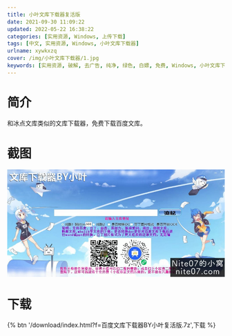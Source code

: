 ```yaml
---
title: 小叶文库下载器复活版
date: 2021-09-30 11:09:22
updated: 2022-05-22 16:38:22
categories: [实用资源, Windows, 上传下载]
tags: [中文, 实用资源, Windows, 小叶文库下载器]
urlname: xywkxzq
cover: /img/小叶文库下载器/1.jpg
keywords: [实用资源, 破解, 去广告, 纯净, 绿色, 白嫖, 免费, Windows, 小叶文库下载器]
---
```


# 简介

和冰点文库类似的文库下载器，免费下载百度文库。

# 截图

![](/img/小叶文库下载器/2.jpg)

# 下载

{% btn '/download/index.html?f=百度文库下载器BY小叶复活版.7z',下载 %}
